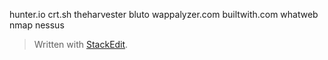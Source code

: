 
hunter.io
crt.sh
theharvester
bluto
wappalyzer.com
builtwith.com
whatweb
nmap
nessus

> Written with [StackEdit](https://stackedit.io/).
<!--stackedit_data:
eyJoaXN0b3J5IjpbMTUxMjc1ODQ2NywxNTkzMzEyMTcwLC04MD
k1NTc3MzgsNjQyMjAxODAzLDI4NzY2NjM5OF19
-->